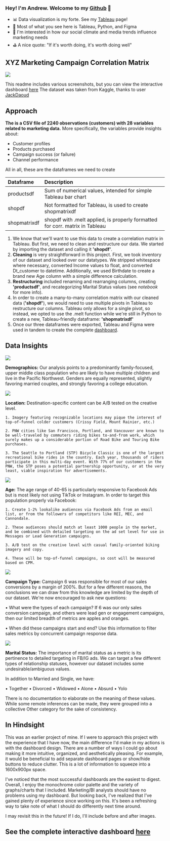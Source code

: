 ### Hey! I'm Andrew. Welcome to my [Github] 👋

- 📊 Data visualization is my forte. See my [Tableau] page! 
- 🚀 Most of what you see here is Tableau, Python, and Figma
- 🧠 I'm interested in how our social climate and media trends influence marketing needs
- ⛳ A nice quote: "If it's worth doing, it's worth doing well"

## XYZ Marketing Campaign Correlation Matrix

 
![](Dashboard_Screenshots/dashboard.jpg)
 
This readme includes various screenshots, but you can view the interactive dashboard [here]
The dataset was taken from Kaggle, thanks to user [JackDaoud]

## Approach
**The is a CSV file of 2240 observations (customers) with 28 variables related to marketing data.** 
More specifically, the variables provide insights about:

- Customer profiles
- Products purchased
- Campaign success (or failure)
- Channel performance



All in all, these are the dataframes we need to create

| Dataframe | Description |
| :----------- | :----------- |
| productsdf | Sum of numerical values, intended for simple Tableau bar chart |
| shopdf | Not formatted for Tableau, is used to create shopmatrixdf |
| shopmatrixdf | shopdf with .melt applied, is properly formatted for corr. matrix in Tableau |

1. We know that we'll want to use this data to create a correlation matrix in Tableau. But first, we need to clean and restructure our data. We started by importing the dataset and calling it **'shopdf'**.
2. **Cleaning** is very straightforward in this project. First, we took inventory of our dataset and looked over our datatypes. We stripped whitespace where necessary, converted Income values to float, and converted Dt_customer to datetime. Additionally, we used Birthdate to create a brand new Age column with a simple difference calculation.
3. **Restructuring** included renaming and rearranging columns, creating **'productsdf'**, and recategorizing Marital Status values (see *notebook* for more info).
4. In order to create a many-to-many correlation matrix with our cleaned data (**'shopdf'**), we would need to use multiple pivots in Tableau to restructure our columns. Tableau only allows for a single pivot, so instead, we opted to use the .melt function while we're still in Python to create a new, Tableau-friendly dataframe: **'shopmatrixdf'** 
5. Once our three dataframes were exported, Tableau and Figma were used in tandem to create the complete [dashboard]. 


## Data Insights
 
![](Dashboard_Screenshots/campaign.png)
 
**Demographics:** Our analysis points to a predominantly family-focused, upper middle class population who are likely to have multiple children and live in the Pacific Northwest. Genders are equally represented, slightly favoring married couples, and strongly favoring a college education.
 
![](Dashboard_Screenshots/demographics.png)
 
**Location:** Destination-specific content can be A/B tested on the creative level.

    1. Imagery featuring recognizable locations may pique the interest of top-of-funnel colder customers (Crissy Field, Mount Rainier, etc.)

    2. PNW cities like San Francisco, Portland, and Vancouver are known to be well-traveled by commuters riding bikes to-and-from work, which surely makes up a considerable portion of Road Bike and Touring Bike purchases.

    3. The Seattle to Portland (STP) Bicycle Classic is one of the largest recreational bike rides in the country. Each year, thousands of riders participate in this multi-day event. With 77% of our customers in the PNW, the STP poses a potential partnership opportunity, or at the very least, viable inspiration for advertisements.
     
![](Dashboard_Screenshots/product.png)
 
**Age:** The age range of 40-65 is particularly responsive to Facebook Ads but is most likely not using TikTok or Instagram. In order to target this population properly via Facebook:

    1. Create 1-2% lookalike audiences via Facebook Ads from an email list, or from the followers of competitors like REI, MEC, and Cannondale. 

    2. These audiences should match at least 1000 people in the market, and be combined with detailed targeting on the ad set level for use in Messages or Lead Generation campaigns.

    3. A/B test on the creative level with casual family-oriented biking imagery and copy. 

    4. These will be top-of-funnel campaigns, so cost will be measured based on CPM.
     
![](Dashboard_Screenshots/channel.png)
 
**Campaign Type:**
Campaign 6 was responsible for most of our sales conversions by a margin of 200%. But for a few different reasons, the conclusions we can draw from this knowledge are limited by the depth of our dataset. We're now encouraged to ask new questions:

• What were the types of each campaign? If 6 was our only sales conversion campaign, and others were lead gen or engagement campaigns, then our limited breadth of metrics are apples and oranges.

• When did these campaigns start and end? Use this information to filter sales metrics by concurrent campaign response data.
 
![](Dashboard_Screenshots/moving_forward.png)
 
**Marital Status:** The importance of marital status as a metric is its pertinence to detailed targeting in FB/IG ads. We can target a few different types of relationship statuses, however our dataset includes some undesirable/ambiguous values.

In addition to Married and Single, we have:

• Together
• Divorced
• Widowed
• Alone
• Absurd
• Yolo

There is no documentation to elaborate on the meaning of these values. While some remote inferences can be made, they were grouped into a collective Other category for the sake of consistency.

## In Hindsight

This was an earlier project of mine. If I were to approach this project with the experience that I have now, the main difference I'd make in my actions is with the dashboard design. There are a number of ways I could go about making it more intuitive, organized, and aesthetically pleasing. For example, it would be beneficial to add separate dashboard pages or show/hide buttons to reduce clutter. This is a lot of information to squeeze into a 1600x900px space.

I've noticed that the most successful dashboards are the easiest to digest. Overall, I enjoy the monochrome color palette and the variety of graphs/charts that I included.  Marketing/BI analysts should have no problems using my dashboard. But looking back, I've realized that I've gained plenty of experience since working on this. It's been a refreshing way to take note of what I should do differently next time around.

I may revisit this in the future! If I do, I'll include before and after images.

## See the complete interactive dashboard [here]

</details>

[Tableau]: https://public.tableau.com/app/profile/andrew.bruening
[Github]: https://github.com/andrewbruening
[here]: https://public.tableau.com/views/MarketingCampaignCorrelationMatrix/Dashboard1?:language=en-US&:display_count=n&:origin=viz_share_link
[dashboard]: https://public.tableau.com/views/MarketingCampaignCorrelationMatrix/Dashboard1?:language=en-US&:display_count=n&:origin=viz_share_link
[JackDaoud]: https://www.kaggle.com/jackdaoud/marketing-data
